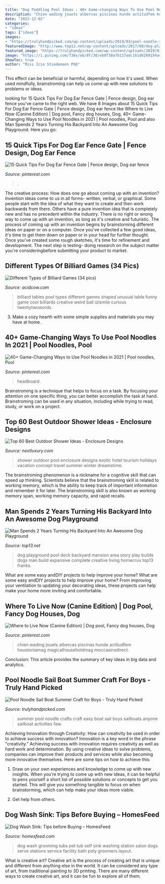```yaml
---
title: "Dog Paddling Pool Ideas : 40+ Game-changing Ways To Use Pool Noodles In 2021"
description: "Chien wading jouets albercas piscinas hunde actitudfem houstoniamag magicalhouseholdmag moccasinsdirect"
date: "2022-12-02"
categories:
- "ideas"
tags: ["ideas"]
images:
- "https://trulyhandpicked.com/wp-content/uploads/2019/03/pool-noodle-sailboat-raising-arizona-kids-magazine-15514152294gkn8.jpg"
featuredImage: "http://www.top13.net/wp-content/uploads/2017/08/dog-playground-backyard-10.jpg"
featured_image: "https://trulyhandpicked.com/wp-content/uploads/2019/03/pool-noodle-sailboat-raising-arizona-kids-magazine-15514152294gkn8.jpg"
image: "https://i.pinimg.com/736x/eb/8f/30/eb8f30a7b117adc161d8269154a46d3f--luxury-dog-house-dog-pools.jpg"
ShowToc: true
author: "Miss Icie Stiedemann PhD"
---
```



This effect can be beneficial or harmful, depending on how it's used. When used mindfully, brainstroming can help us come up with new solutions to problems or ideas.

	

		
looking for 15 Quick Tips For Dog Ear Fence Gate | Fence design, Dog ear fence you've came to the right web. We have 8 Images about 15 Quick Tips For Dog Ear Fence Gate | Fence design, Dog ear fence like Where to Live Now (Canine Edition) | Dog pool, Fancy dog houses, Dog, 40+ Game-Changing Ways to Use Pool Noodles in 2021 | Pool noodles, Pool and also Man Spends 2 Years Turning His Backyard Into An Awesome Dog Playground. Here you go:
		
    
## 15 Quick Tips For Dog Ear Fence Gate | Fence Design, Dog Ear Fence

<img loading=lazy src="https://i.pinimg.com/736x/83/d0/19/83d019370dbd618cb9c5769274d45416.jpg" onerror="this.onerror=null;this.src='https://tse3.mm.bing.net/th?id=OIP.xZL-T63LfiOeSOcMIeCa1AHaJ3&amp;pid=15.1';" alt="15 Quick Tips For Dog Ear Fence Gate | Fence design, Dog ear fence">

_Source: pinterest.com_

>. 

	

The creative process: How does one go about coming up with an invention?
Invention ideas come to us in all forms- written, verbal, or graphical. Some people start with the idea of what they want to create and then work backwards from there. Others have a pure invention idea that is completely new and has no precedent within the industry. There is no right or wrong way to come up with an invention, as long as it's creative and futuristic. The process of coming up with an invention begins by brainstorming different ideas on paper or on a computer. Once you've collected a few good ideas, it's time to get them down on paper or in your head for further thought. Once you've created some rough sketches, it's time for refinement and development. The next step is testing- doing research on the subject matter you're consideringbefore submitting your product to market.

    
## Different Types Of Billiard Games (34 Pics)

<img loading=lazy src="https://cdn.acidcow.com/pics/20100512/billiard_games_24.jpg" onerror="this.onerror=null;this.src='https://tse2.mm.bing.net/th?id=OIP.d6dv6pOlBZJZr9h4HbUv1gHaFi&amp;pid=15.1';" alt="Different Types of Billiard Games (34 pics)">

_Source: acidcow.com_

>billiard tables pool types different games shaped unusual table funny game cool billiards creative weird ball izismile curious twentytwowords. 

	

3. Make a cozy hearth with some simple supplies and materials you may have at home.

    
## 40+ Game-Changing Ways To Use Pool Noodles In 2021 | Pool Noodles, Pool

<img loading=lazy src="https://i.pinimg.com/736x/4d/29/be/4d29be2796f55e6fbb5a86e33c76757d.jpg" onerror="this.onerror=null;this.src='https://tse3.mm.bing.net/th?id=OIP.yE-P9TJK3ptDZwlpIsh2IAHaHa&amp;pid=15.1';" alt="40+ Game-Changing Ways to Use Pool Noodles in 2021 | Pool noodles, Pool">

_Source: pinterest.com_

>headboard. 

	

Brainstroming is a technique that helps to focus on a task. By focusing your attention on one specific thing, you can better accomplish the task at hand. Brainstroming can be used in any situation, including while trying to read, study, or work on a project.

    
## Top 60 Best Outdoor Shower Ideas - Enclosure Designs

<img loading=lazy src="http://nextluxury.com/wp-content/uploads/outdoor-pool-shower-ideas.jpg" onerror="this.onerror=null;this.src='https://tse1.mm.bing.net/th?id=OIP.G7tV2w_3k30DDjmHbt_GwAHaLI&amp;pid=15.1';" alt="Top 60 Best Outdoor Shower Ideas - Enclosure Designs">

_Source: nextluxury.com_

>shower outdoor pool enclosure designs exotic hotel tourism holidays vacation concept travel summer winter dreamstime. 

	

The brainstroming phenomenon is a nickname for a cognitive skill that can speed up thinking. Scientists believe that the brainstroming skill is related to working memory, which is the ability to keep track of important information and remember it for later. The brainstroming skill is also known as working memory span, working memory capacity, and rapid recalls.

    
## Man Spends 2 Years Turning His Backyard Into An Awesome Dog Playground

<img loading=lazy src="http://www.top13.net/wp-content/uploads/2017/08/dog-playground-backyard-10.jpg" onerror="this.onerror=null;this.src='https://tse2.mm.bing.net/th?id=OIP.rIc7g5l4JXRAVAsjCU2jDQHaFj&amp;pid=15.1';" alt="Man Spends 2 Years Turning His Backyard Into An Awesome Dog Playground">

_Source: top13.net_

>dog playground pool deck backyard mansion area story play builds dogs man build expansive complete creative living homecrux top13 franks. 

	

What are some easy andDIY projects to help improve your home?
What are some easy andDIY projects to help improve your home? From improving your ventilation to updating your decorating ideas, these projects can help make your home more inviting and comfortable.

    
## Where To Live Now (Canine Edition) | Dog Pool, Fancy Dog Houses, Dog

<img loading=lazy src="https://i.pinimg.com/736x/eb/8f/30/eb8f30a7b117adc161d8269154a46d3f--luxury-dog-house-dog-pools.jpg" onerror="this.onerror=null;this.src='https://tse2.mm.bing.net/th?id=OIP.6Bj7LOLjHejOjJ-Iu2Ny-gHaLH&amp;pid=15.1';" alt="Where to Live Now (Canine Edition) | Dog pool, Fancy dog houses, Dog">

_Source: pinterest.com_

>chien wading jouets albercas piscinas hunde actitudfem houstoniamag magicalhouseholdmag moccasinsdirect. 

	

Conclusion:
This article provides the summary of key ideas in big data and analytics.

    
## Pool Noodle Sail Boat Summer Craft For Boys - Truly Hand Picked

<img loading=lazy src="https://trulyhandpicked.com/wp-content/uploads/2019/03/pool-noodle-sailboat-raising-arizona-kids-magazine-15514152294gkn8.jpg" onerror="this.onerror=null;this.src='https://tse4.mm.bing.net/th?id=OIP.CVEbGWsuvwdK_btUBtsqLwHaLH&amp;pid=15.1';" alt="Pool Noodle Sail Boat Summer Craft for Boys - Truly Hand Picked">

_Source: trulyhandpicked.com_

>summer pool noodle crafts craft easy boat sail boys sailboats anyone sailboat activities few. 

	

Achieving Innovation through Creativity: How can creativity be used in order to achieve success with innovation?
Innovation is a key word in the phrase "creativity." Achieving success with innovation requires creativity as well as hard work and determination. By using creative ideas to solve problems, companies can improve their products and services while also becoming more innovative themselves. Here are some tips on how to achieve this: 
1. Draw on your own experiences and knowledge to come up with new insights. When you’re trying to come up with new ideas, it can be helpful to pens yourself a short list of possible solutions or concepts to get you started. This will give you something tangible to focus on when brainstorming, which can help make your ideas more viable. 

2. Get help from others.

    
## Dog Wash Sink: Tips Before Buying – HomesFeed

<img loading=lazy src="https://homesfeed.com/wp-content/uploads/2015/06/three-units-of-dogs-wash-sink-stations-with-stairs-in-pets-care-station.jpg" onerror="this.onerror=null;this.src='https://tse1.mm.bing.net/th?id=OIP.Fl_D7Cf-2_j4fPLcefiiawHaFj&amp;pid=15.1';" alt="Dog Wash Sink: Tips before Buying – HomesFeed">

_Source: homesfeed.com_

>dog wash grooming tubs pet tub self sink washing station salon dogs serve stations service facility bath poly groomers layout. 

	

What is creative art?
Creative art is the process of creating art that is unique and different from anything else in the world. It can be considered any type of art, from traditional painting to 3D printing. There are many different ways to create creative art, and it can be fun to explore all of them.

